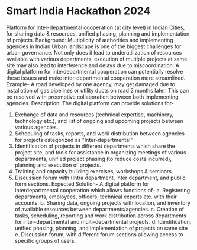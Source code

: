 # Smart India Hackathon 2024
Platform for Inter-departmental cooperation (at city level) in Indian Cities, for sharing data & resources, unified phasing, planning and implementation of projects.
Background: Multiplicity of authorities and implementing agencies in Indian Urban landscape is one of the biggest challenges for urban governance. Not only does it lead to underutilization of resources available with various departments, execution of multiple projects at same site may also lead to interference and delays due to miscoordination. A digital platform for interdepartmental cooperation can potentially resolve these issues and make inter-departmental cooperation more streamlined. Example- A road developed by one agency, may get damaged due to installation of gas pipelines or utility ducts on road 2 months later. This can be resolved with preemptive collaboration between both implementing agencies. 
Description: The digital platform can provide solutions for- 
1. Exchange of data and resources (technical expertise, machinery, technology etc.), and list of ongoing and upcoming projects between various agencies.
2. Scheduling of tasks, reports, and work distribution between agencies for projects categorized as "Inter-departmental"
3. Identification of projects in different departments which share the project site, and tools for assistance in organizing meetings of various departments, unified project phasing (to reduce costs incurred), planning and execution of projects.
4. Training and capacity building exercises, workshops & seminars.
5. Discussion forum with (Intra department, inter department, and public form sections. Expected Solution- A digital platform for interdepartmental cooperation which allows functions of-
   a. Registering departments, employees, officers, technical experts etc. with their accounts.
   b. Sharing data, ongoing projects with location, and inventory of available resources between departments/agencies.
   c. Creation of tasks, scheduling, reporting and work distribution across departments for inter-departmental and multi-departmental projects.
   d. Identification, unified phasing, planning, and implementation of projects on same site
   e. Discussion forum, with different forum sections allowing access to specific groups of users.

